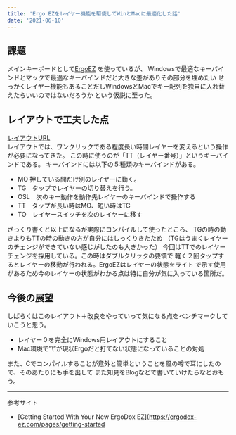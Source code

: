 ```yaml
---
title: 'Ergo EZをレイヤー機能を駆使してWinとMacに最適化した話'
date: '2021-06-10'
---
```


## 課題
メインキーボードとして[ErgoEZ](https://ergodox-ez.com/) を使っているが、
Windowsで最適なキーバインドとマックで最適なキーバインドだと大きな差がありその部分を埋めたい
せっかくレイヤー機能もあることだしWindowsとMacでキー配列を独自に入れ替えたらいいのではないだろうか
という仮説に至った。

## レイアウトで工夫した点
[レイアウトURL](https://configure.zsa.io/ergodox-ez/layouts/GZqEw/latest/0) \
レイアウトでは、ワンクリックである程度長い時間レイヤーを変えるという操作が必要になってきた。
この時に使うのが「TT（レイヤー番号）」というキーバインドである。
キーバインドには以下の５種類のキーバインドがある。
- MO 押している間だけ別のレイヤーに動く。
- TG　タップでレイヤーの切り替えを行う。
- OSL　次のキー動作を動作先レイヤーのキーバインドで操作する
- TT　タップが長い時はMO、短い時はTG
- TO　レイヤースイッチを次のレイヤーに移す

ざっくり書くと以上になるが実際にコンパイルして使ったところ、
TGの時の動きよりもTTの時の動きの方が自分にはしっくりきたため
（TGはうまくレイヤーのチェンジができていない感じがしたのも大きかった）
今回はTTでのレイヤーチェンジを採用している。この時はダブルクリックの要領で
軽く２回タップするとレイヤーの移動が行われる。ErgoEZはレイヤーの状態をライト
で示す使用があるため今のレイヤーの状態がわかる点は特に自分が気に入っている箇所だ。

## 今後の展望
しばらくはこのレイアウト＋改良をやっていって気になる点をベンチマークしていこうと思う。
- レイヤー０を完全にWindows用レイアウトにすること
- Mac環境で”\”が現状Ergoだと打てない状態になっていることの対処

また、Cでコンパイルすることが意外と簡単ということを風の噂で耳にしたので、そのあたりにも手を出して
また知見をBlogなどで書いていけたらなとおもう。

---

参考サイト
- [Getting Started With Your New ErgoDox EZ](https://ergodox-ez.com/pages/getting-started